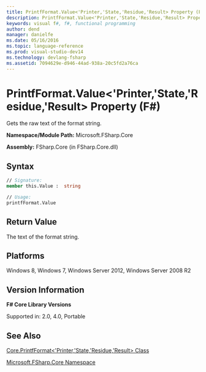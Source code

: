 ```yaml
---
title: PrintfFormat.Value<'Printer,'State,'Residue,'Result> Property (F#)
description: PrintfFormat.Value<'Printer,'State,'Residue,'Result> Property (F#)
keywords: visual f#, f#, functional programming
author: dend
manager: danielfe
ms.date: 05/16/2016
ms.topic: language-reference
ms.prod: visual-studio-dev14
ms.technology: devlang-fsharp
ms.assetid: 7094629e-d946-44ad-938a-20c5fd2a76ca
---
```


# PrintfFormat.Value<'Printer,'State,'Residue,'Result> Property (F#)

Gets the raw text of the format string.

**Namespace/Module Path:** Microsoft.FSharp.Core

**Assembly:** FSharp.Core (in FSharp.Core.dll)


## Syntax

```fsharp
// Signature:
member this.Value :  string

// Usage:
printfFormat.Value
```

## Return Value

The text of the format string.

## Platforms
Windows 8, Windows 7, Windows Server 2012, Windows Server 2008 R2


## Version Information
**F# Core Library Versions**

Supported in: 2.0, 4.0, Portable

## See Also
[Core.PrintfFormat&#60;'Printer,'State,'Residue,'Result&#62; Class](Core.PrintfFormat%5B%27Printer%2C%27State%2C%27Residue%2C%27Result%5D-Class-%5BFSharp%5D.md)

[Microsoft.FSharp.Core Namespace](Microsoft.FSharp.Core-Namespace-%5BFSharp%5D.md)
